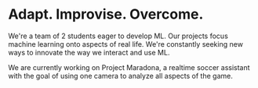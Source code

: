 # Adapt. Improvise. Overcome. 

We're a team of 2 students eager to develop ML. Our projects focus machine learning onto aspects of real life. We're constantly seeking new ways to innovate the way we interact and use ML. 

We are currently working on Project Maradona, a realtime soccer assistant with the goal of using one camera to analyze all aspects of the game. 
